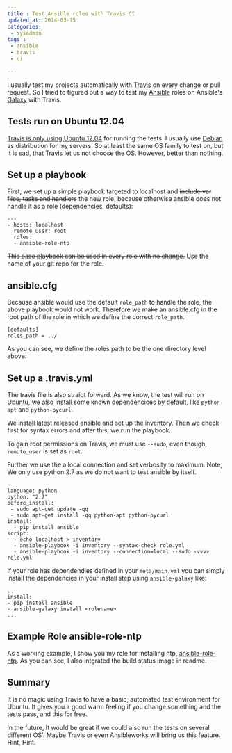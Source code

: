 ```yaml
---
title : Test Ansible roles with Travis CI
updated_at: 2014-03-15
categories:
 - sysadmin
tags :
 - ansible
 - travis
 - ci

---
```

I usually test my projects automatically with [Travis](https://travis-ci.org) on every change or pull request. So I tried to figured out a way to test my [Ansible](http://www.ansibleworks.com/) roles on Ansible's [Galaxy](http://galaxy.ansibleworks.com) with Travis.

## Tests run on Ubuntu 12.04

[Travis is only using Ubuntu 12.04](http://about.travis-ci.org/docs/user/ci-environment/) for running the tests. I usually use [Debian](http://www.debian.org) as distribution for my servers. So at least the same OS family to test on, but it is sad, that Travis let us not choose the OS. However, better than nothing.

## Set up a playbook

First, we set up a simple playbook targeted to localhost and <del>include var files, tasks and handlers</del> the new role, because otherwise ansible does not handle it as a role (dependencies, defaults):

    ---
    - hosts: localhost
      remote_user: root
      roles:
      - ansible-role-ntp

<del>This base playbook can be used in every role with no change.</del> Use the name of your git repo for the role.

## ansible.cfg

Because ansible would use the default `role_path` to handle the role, the above playbook would not work. Therefore we make an ansible.cfg in the root path of the role in which we define the correct `role_path`.

    [defaults]
    roles_path = ../

As you can see, we define the roles path to be the one directory level above.

## Set up a .travis.yml

The travis file is also straigt forward. As we know, the test will run on [Ubuntu](http://www.ubuntu.com), we also install some known dependencices by default, like `python-apt` and `python-pycurl`.

We install latest released ansible and set up the inventory. Then we check first for syntax errors and after this, we run the playbook.

To gain root permissions on Travis, we must use `--sudo`, even though, `remote_user` is set as `root`.

Further we use the a local connection and set verbosity to maximum. Note, We only use python 2.7 as we do not want to test ansible by itself.

    ---
    language: python
    python: "2.7"
    before_install:
     - sudo apt-get update -qq
     - sudo apt-get install -qq python-apt python-pycurl
    install:
      - pip install ansible
    script:
      - echo localhost > inventory
      - ansible-playbook -i inventory --syntax-check role.yml
      - ansible-playbook -i inventory --connection=local --sudo -vvvv role.yml


If your role has dependendies defined in your `meta/main.yml` you can simply install the dependencies in your install step using `ansible-galaxy` like:

    ...
    install:
    - pip install ansible
    - ansible-galaxy install <rolename>
    ...

## Example Role ansible-role-ntp

As a working example, I show you my role for installing ntp, [ansible-role-ntp](https://github.com/resmo/ansible-role-ntp). As you can see, I also intgrated the build status image in readme.

## Summary

It is no magic using Travis to have a basic, automated test environment for Ubuntu. It gives you a good warm feeling if you change something and the tests pass, and this for free. 

In the future, It would be great if we could also run the tests on several different OS'. Maybe Travis or even Ansibleworks will bring us this feature. Hint, Hint.

